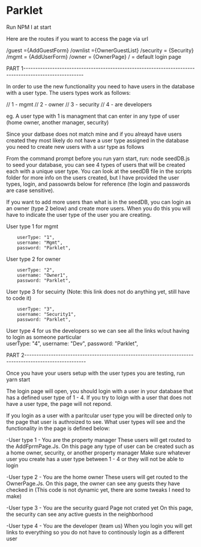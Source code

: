 # Parklet

Run NPM I at start

Here are the routes if you want to access the page via url

/guest ={AddGuestForm}
/ownlist ={OwnerGuestList}
/security =  {Security}
/mgmt = {AddUserForm}
/owner = {OwnerPage}
/ = default login page

PART 1-------------------------------------------------------------------------------------------------------

In order to use the new functionality you need to have users in the database with a user type. The users types work as follows:

// 1 - mgmt
// 2 - owner
// 3 - security
// 4 - are developers

eg. A user type with 1 is managment that can enter in any type of user (home owner, another manager, security)

Since your datbase does not match mine and if you alreayd have users created they most likely do not have a user type assigned in the database you need to create new users with a usr type as follows

From the command prompt before you run yarn start, run: node seedDB.js  to seed your database, you can see 4 types of users that will be created each with a unique user type. You can look at the seedDB file in the scripts folder for more info on the users created, but I have provided the user types, login, and passowrds below for reference (the login and passwords are case sensitive).

If you want to add more users than what is in the seedDB, you can login as an owner (type 2 below) and create more users. When you do this you will have to indicate the user type of the user you are creating.

User type 1 for mgmt 
      
        userType: "1",
        username: "Mgmt",
        password: "Parklet",

User type 2 for owner

        userType: "2",
        username: "Owner1",
        password: "Parklet",
 
User type 3 for secuirty (Note: this link does not do anything yet, still have to code it)      
 
        userType: "3",
        username: "Security1",
        password: "Parklet",
       
User type 4  for us the developers so we can see all the links w/out having to login as someone particular  
          userType: "4",
          username: "Dev",
          password: "Parklet",



PART 2-------------------------------------------------------------------------------------------------------

Once you have your users setup with the user types you are testing, run yarn start

The login page will open, you should login with a user in your database that has a defined user type of 1 - 4. If you try to loign with a user that does not have a user type, the page will not repond. 

If you login as a user with a paritcular user type you will be directed only to the page that user is authroized to see. What user types will see and the functionality in the page is defined below:

-User type 1 - You are the property manager 
These users will get routed to the AddFprmPage.Js. 
On this page any type of user can be created such as a home owner, security, or another property manager
Make sure whatever user you create has a user type between 1 - 4 or they will not be able to login

-User type 2 - You are the home owner
These users will get routed to the OwnerPage.Js. 
On this page, the owner can see any guests they have checked in (This code is not dynamic yet, there are some tweaks I need to make)

-User type 3 - You are the security guard
Page not crated yet 
On this page, the security can see any active guests in the neighborhood

-User type 4 - You are the developer (team us)
When you login you will get links to everything so you do not have to continously login as a different user
